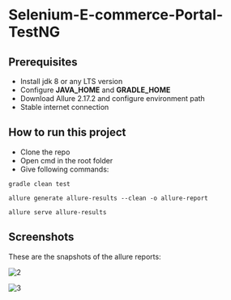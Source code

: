# Selenium-E-commerce-Portal-TestNG
## Prerequisites
* Install jdk 8 or any LTS version
* Configure **JAVA_HOME** and **GRADLE_HOME**
* Download Allure 2.17.2 and configure environment path
* Stable internet connection
## How to run this project
* Clone the repo
* Open cmd in the root folder
* Give following commands:
```
gradle clean test
```
```
allure generate allure-results --clean -o allure-report
```
```
allure serve allure-results
```
## Screenshots
These are the snapshots of the allure reports:




![2](https://user-images.githubusercontent.com/71173675/151309271-7e08675a-53a2-4207-9802-f6257fec7ba4.png)

![3](https://user-images.githubusercontent.com/71173675/151309282-8efcba09-51f6-4df3-8004-4f18c51249b0.png)
